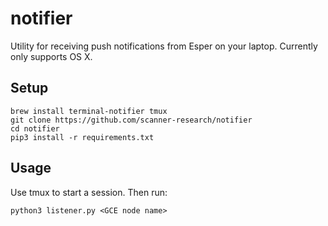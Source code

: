 # notifier

Utility for receiving push notifications from Esper on your laptop. Currently only supports OS X.

## Setup

```
brew install terminal-notifier tmux
git clone https://github.com/scanner-research/notifier
cd notifier
pip3 install -r requirements.txt
```

## Usage

Use tmux to start a session. Then run:

```
python3 listener.py <GCE node name>
```

